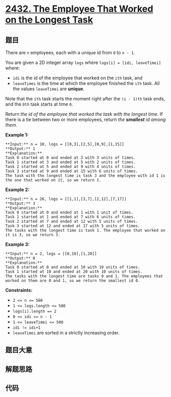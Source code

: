 # [2432. The Employee That Worked on the Longest Task](https://leetcode.com/problems/the-employee-that-worked-on-the-longest-task)

## 题目

There are `n` employees, each with a unique id from `0` to `n - 1`.

You are given a 2D integer array `logs` where `logs[i] = [idi, leaveTimei]`
where:

  * `idi` is the id of the employee that worked on the `ith` task, and
  * `leaveTimei` is the time at which the employee finished the `ith` task. All the values `leaveTimei` are **unique**.

Note that the `ith` task starts the moment right after the `(i - 1)th` task
ends, and the `0th` task starts at time `0`.

Return _the id of the employee that worked the task with the longest time._ If
there is a tie between two or more employees, return _the **smallest** id
among them_.



**Example 1:**

    
    
    **Input:** n = 10, logs = [[0,3],[2,5],[0,9],[1,15]]
    **Output:** 1
    **Explanation:** 
    Task 0 started at 0 and ended at 3 with 3 units of times.
    Task 1 started at 3 and ended at 5 with 2 units of times.
    Task 2 started at 5 and ended at 9 with 4 units of times.
    Task 3 started at 9 and ended at 15 with 6 units of times.
    The task with the longest time is task 3 and the employee with id 1 is the one that worked on it, so we return 1.
    

**Example 2:**

    
    
    **Input:** n = 26, logs = [[1,1],[3,7],[2,12],[7,17]]
    **Output:** 3
    **Explanation:** 
    Task 0 started at 0 and ended at 1 with 1 unit of times.
    Task 1 started at 1 and ended at 7 with 6 units of times.
    Task 2 started at 7 and ended at 12 with 5 units of times.
    Task 3 started at 12 and ended at 17 with 5 units of times.
    The tasks with the longest time is task 1. The employee that worked on it is 3, so we return 3.
    

**Example 3:**

    
    
    **Input:** n = 2, logs = [[0,10],[1,20]]
    **Output:** 0
    **Explanation:** 
    Task 0 started at 0 and ended at 10 with 10 units of times.
    Task 1 started at 10 and ended at 20 with 10 units of times.
    The tasks with the longest time are tasks 0 and 1. The employees that worked on them are 0 and 1, so we return the smallest id 0.
    



**Constraints:**

  * `2 <= n <= 500`
  * `1 <= logs.length <= 500`
  * `logs[i].length == 2`
  * `0 <= idi <= n - 1`
  * `1 <= leaveTimei <= 500`
  * `idi != idi+1`
  * `leaveTimei` are sorted in a strictly increasing order.


## 题目大意

## 解题思路

## 代码

```javascript

```
